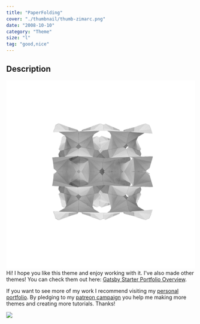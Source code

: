 ```yaml
---
title: "PaperFolding"
cover: "./thumbnail/thumb-zimarc.png"
date: "2008-10-10"
category: "Theme"
size: "l"
tag: "good,nice"
---
```

## Description

![](./thumbnail/thumb-zimarc.png)
Hi!
I hope you like this theme and enjoy working with it. I've also made other themes! You can check them out here: [Gatsby Starter Portfolio Overview](https://gatsby-starter-portfolio.netlify.com/).


If you want to see more of my work I recommend visiting my [personal portfolio](https://www.lekoarts.de). By pledging to my [patreon campaign](https://www.patreon.com/lekoarts) you help me making more themes and creating more tutorials. Thanks!


<img src="https://images.ctfassets.net/mgd90li3yfeu/6ACnlshBo4WmQqaA6aQims/40967a2e046b1dbcd36c4772a01c19f9/thumb-zimarc.svg">

